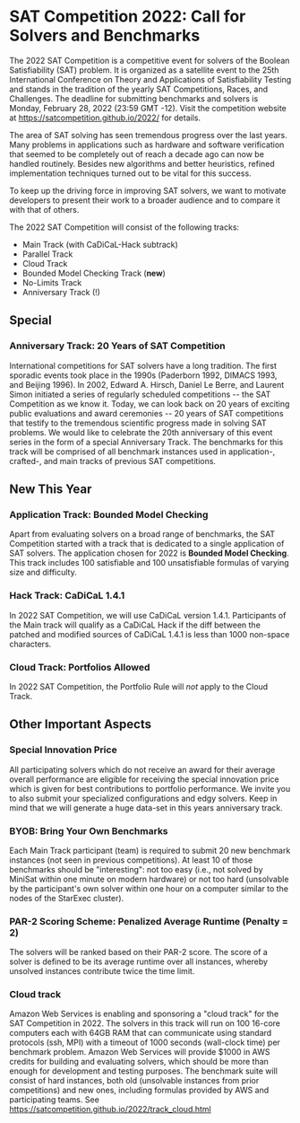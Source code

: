# SAT Competition 2022: Call for Solvers and Benchmarks

The 2022 SAT Competition is a competitive event for solvers of the Boolean Satisfiability (SAT) problem. It is organized as a satellite event to the 25th International Conference on Theory and Applications of Satisfiability Testing and stands in the tradition of the yearly SAT Competitions, Races, and Challenges. The deadline for submitting benchmarks and solvers is Monday, February 28, 2022 (23:59 GMT -12). Visit the competition website at https://satcompetition.github.io/2022/ for details.

The area of SAT solving has seen tremendous progress over the last years. Many problems in applications such as hardware and software verification that seemed to be completely out of reach a decade ago can now be handled routinely. Besides new algorithms and better
heuristics, refined implementation techniques turned out to be vital for this success.

To keep up the driving force in improving SAT solvers, we want to motivate developers to present their work to a broader audience and to compare it with that of others.

The 2022 SAT Competition will consist of the following tracks:

* Main Track (with CaDiCaL-Hack subtrack)
* Parallel Track
* Cloud Track
* Bounded Model Checking Track (**new**)
* No-Limits Track
* Anniversary Track (!)


## Special
### Anniversary Track: 20 Years of SAT Competition

International competitions for SAT solvers have a long tradition.
The first sporadic events took place in the 1990s (Paderborn 1992, DIMACS 1993, and Beijing 1996).
In 2002, Edward A. Hirsch, Daniel Le Berre, and Laurent Simon initiated a series of regularly scheduled competitions -- the SAT Competition as we know it.
Today, we can look back on 20 years of exciting public evaluations and award ceremonies -- 20 years of SAT competitions that testify to the tremendous scientific progress made in solving SAT problems.
We would like to celebrate the 20th anniversary of this event series in the form of a special Anniversary Track.
The benchmarks for this track will be comprised of all benchmark instances used in application-, crafted-, and main tracks of previous SAT competitions.


## New This Year

### Application Track: Bounded Model Checking
Apart from evaluating solvers on a broad range of benchmarks, the SAT Competition started with a track that is dedicated to a single application of SAT solvers. The application chosen for 2022 is **Bounded Model Checking**. This track includes 100 satisfiable and 100 unsatisfiable formulas of varying size and difficulty.

### Hack Track: CaDiCaL 1.4.1
In 2022 SAT Competition, we will use CaDiCaL version 1.4.1. Participants of the Main track will qualify as a CaDiCaL Hack if the diff between the patched and modified sources of CaDiCaL 1.4.1 is less than 1000 non-space characters.

### Cloud Track: Portfolios Allowed
In 2022 SAT Competition, the Portfolio Rule will *not* apply to the Cloud Track.


## Other Important Aspects

### Special Innovation Price
All participating solvers which do not receive an award for their average overall performance are eligible for receiving the special innovation price which is given for best contributions to portfolio performance.
We invite you to also submit your specialized configurations and edgy solvers. Keep in mind that we will generate a huge data-set in this years anniversary track.

### BYOB: Bring Your Own Benchmarks
Each Main Track participant (team) is required to submit 20 new benchmark instances (not seen in previous competitions). At least 10 of those benchmarks should be "interesting": not too easy (i.e., not solved by MiniSat within one minute on modern hardware) or not too hard (unsolvable by the participant's own solver within one hour on a computer similar to the nodes of the StarExec cluster).

### PAR-2 Scoring Scheme: Penalized Average Runtime (Penalty = 2)
The solvers will be ranked based on their PAR-2 score. The score of a solver is defined to be its average runtime over all instances, whereby unsolved instances contribute twice the time limit.

### Cloud track
Amazon Web Services is enabling and sponsoring a "cloud track" for the SAT Competition in 2022. The solvers in this track will run on 100 16-core computers each with 64GB RAM that can communicate using standard protocols (ssh, MPI) with a timeout of 1000 seconds (wall-clock time) per benchmark problem. Amazon Web Services will provide $1000 in AWS credits for building and evaluating solvers, which should be more than enough for development and testing purposes. The benchmark suite will consist of hard instances, both old (unsolvable instances from prior competitions) and new ones, including formulas provided by AWS and participating teams. See https://satcompetition.github.io/2022/track_cloud.html



